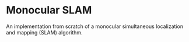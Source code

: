 # Monocular SLAM

An implementation from scratch of a monocular simultaneous localization and mapping (SLAM) algorithm. 